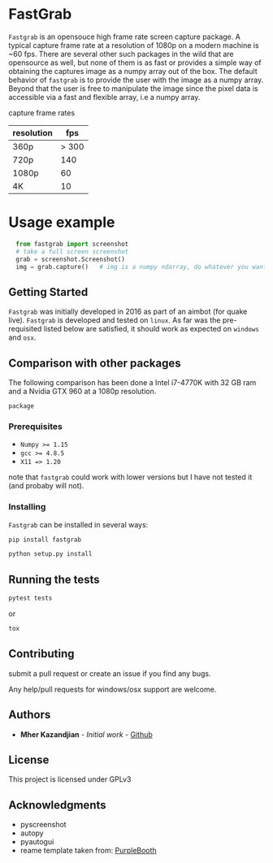 # FastGrab

``Fastgrab`` is an opensouce high frame rate screen capture package. A typical
capture frame rate at a resolution of 1080p on a modern machine is ~60 fps.
There are several other such packages in the wild that are opensource as well, 
but none of them is as fast or provides a simple way of obtaining the captures
image as a numpy array out of the box. The default behavior of ``fastgrab`` is
to provide the user with the image as a numpy array. Beyond that the user is
free to manipulate the image since the pixel data is accessible via a fast and
flexible array, i.e a numpy array.

capture frame rates

resolution    | fps
------------- | -----
360p          | > 300
720p          | 140
1080p         | 60
4K            | 10

# Usage example

````python
  from fastgrab import screenshot
  # take a full screen screenshot
  grab = screenshot.Screenshot()
  img = grab.capture()   # img is a numpy ndarray, do whatever you want with it
````
## Getting Started

``Fastgrab`` was initially developed in 2016 as part of an aimbot (for quake
live). ``Fastgrab`` is developed and tested on ``linux``. As far was the 
pre-requisited listed below are satisfied, it should work as expected on
``windows`` and ``osx``.

## Comparison with other packages

The following comparison has been done a Intel i7-4770K with 32 GB ram and a
Nvidia GTX 960 at a 1080p resolution. 

    package

### Prerequisites

 - ``Numpy >= 1.15``
 - ``gcc >= 4.8.5``
 - ``X11 => 1.20``

note that ``fastgrab`` could work with lower versions but I have not tested it
(and probaby will not). 

### Installing

``Fastgrab`` can be installed in several ways:

```bash
pip install fastgrab
```
```bash
python setup.py install
```

## Running the tests

````bash
pytest tests
````

or 

````bash
tox
````

## Contributing

submit a pull request or create an issue if you find any bugs.

Any help/pull requests for windows/osx support are welcome.

## Authors

* **Mher Kazandjian** - *Initial work* - [Github](https://github.com/mherkazandjian)

## License

This project is licensed under GPLv3

## Acknowledgments

* pyscreenshot
* autopy
* pyautogui
* reame template taken from: [PurpleBooth](https://gist.github.com/PurpleBooth/109311bb0361f32d87a2)